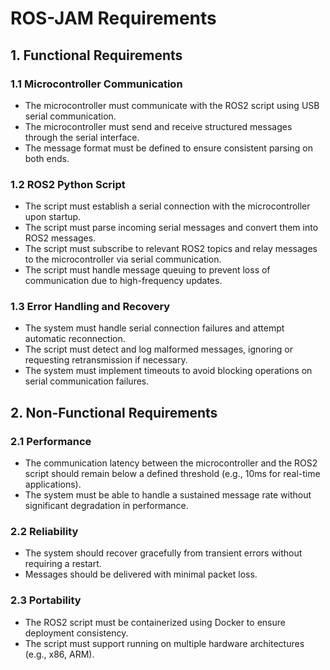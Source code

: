 # **ROS-JAM Requirements**

## **1. Functional Requirements**
### **1.1 Microcontroller Communication**
- The microcontroller must communicate with the ROS2 script using USB serial communication.
- The microcontroller must send and receive structured messages through the serial interface.
- The message format must be defined to ensure consistent parsing on both ends.

### **1.2 ROS2 Python Script**
- The script must establish a serial connection with the microcontroller upon startup.
- The script must parse incoming serial messages and convert them into ROS2 messages.
- The script must subscribe to relevant ROS2 topics and relay messages to the microcontroller via serial communication.
- The script must handle message queuing to prevent loss of communication due to high-frequency updates.

### **1.3 Error Handling and Recovery**
- The system must handle serial connection failures and attempt automatic reconnection.
- The script must detect and log malformed messages, ignoring or requesting retransmission if necessary.
- The system must implement timeouts to avoid blocking operations on serial communication failures.

## **2. Non-Functional Requirements**
### **2.1 Performance**
- The communication latency between the microcontroller and the ROS2 script should remain below a defined threshold (e.g., 10ms for real-time applications).
- The system must be able to handle a sustained message rate without significant degradation in performance.

### **2.2 Reliability**
- The system should recover gracefully from transient errors without requiring a restart.
- Messages should be delivered with minimal packet loss.

### **2.3 Portability**
- The ROS2 script must be containerized using Docker to ensure deployment consistency.
- The script must support running on multiple hardware architectures (e.g., x86, ARM).
